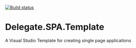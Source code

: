 [![Build status](https://ci.appveyor.com/api/projects/status/s79b59l6c8uu9hwe?svg=true)](https://ci.appveyor.com/project/sjkp/delegate-spa-template)


# Delegate.SPA.Template
A Visual Studio Template for creating single page applications
